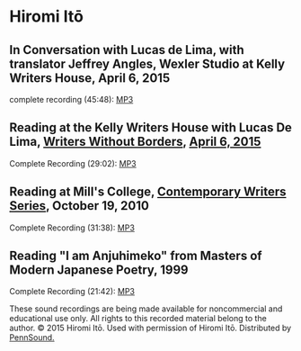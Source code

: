 Hiromi Itō
==========


In Conversation with Lucas de Lima, with translator Jeffrey Angles, Wexler Studio at Kelly Writers House, April 6, 2015
-----------------------------------------------------------------------------------------------------------------------

complete recording (45:48): [MP3](https://media.sas.upenn.edu/writershouse/wexler/15-Spring/Hiromi-Ito_Lucas-de-Lima_Jeffrey-Angles_Wexler-Studio_4-7-2015.mp3)

Reading at the Kelly Writers House with Lucas De Lima, [Writers Without Borders](Writers-Without-Borders.php#04-06-15), [April 6, 2015](http://writing.upenn.edu/wh/calendar/0415.php#6)
----------------------------------------------------------------------------------------------------------------------------------------------------------------------------------------

Complete Recording (29:02): [MP3](https://media.sas.upenn.edu/pennsound/authors/Ito/KWH04-06-2015/Ito_Hiromi_Poetry-Reading_KWH-UPenn_4-6-2015.mp3)


Reading at Mill's College, [Contemporary Writers Series](Mills-CWS.php#Ito_2010), October 19, 2010
--------------------------------------------------------------------------------------------------

Complete Recording (31:38): [MP3](https://media.sas.upenn.edu/pennsound/authors/Ito/10-19-10/Ito-Hiromi_Complete-Recording_Contemporary-Writers-Series_Mills-College_10-19-10.mp3)


Reading "I am Anjuhimeko" from <span class="title">Masters of Modern Japanese Poetry,</span> 1999
-------------------------------------------------------------------------------------------------

Complete Recording (21:42): [MP3](https://media.sas.upenn.edu/pennsound/authors/Ito/KWH04-06-2015/Ito_Hiromi_Poetry-Reading_KWH-UPenn_4-6-2015.mp3)

These sound recordings are being made available for noncommercial and educational
use only. All rights to this recorded material belong to the author. © 2015
Hiromi Itō. Used with permission of Hiromi Itō. Distributed by [PennSound.](../index.html)
